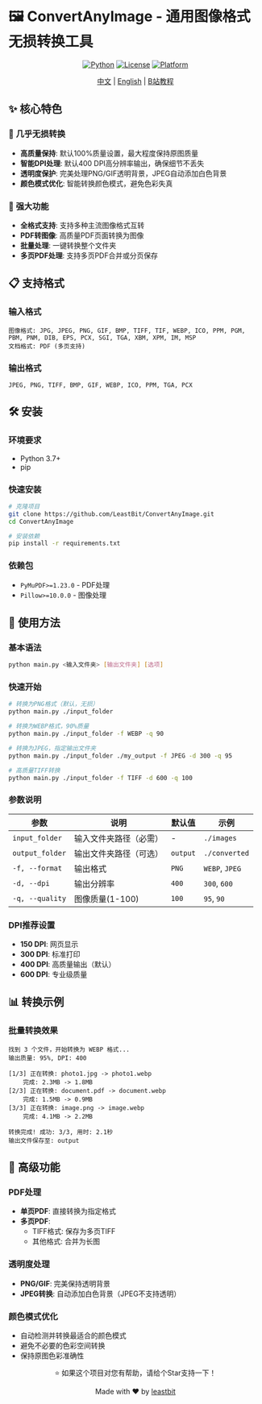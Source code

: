 # 🖼️ ConvertAnyImage - 通用图像格式无损转换工具

<div align="center">

[![Python](https://img.shields.io/badge/Python-3.7+-blue.svg)](https://www.python.org/)
[![License](https://img.shields.io/badge/License-Custom-green.svg)](LICENSE)
[![Platform](https://img.shields.io/badge/Platform-Windows%20%7C%20Linux%20%7C%20macOS-lightgrey.svg)]()

[中文](./README.md) | [English](./README_EN.md) | [B站教程]()

</div>

## ✨ 核心特色

### 🎯 **几乎无损转换**
- **高质量保持**: 默认100%质量设置，最大程度保持原图质量
- **智能DPI处理**: 默认400 DPI高分辨率输出，确保细节不丢失
- **透明度保护**: 完美处理PNG/GIF透明背景，JPEG自动添加白色背景
- **颜色模式优化**: 智能转换颜色模式，避免色彩失真

### 🚀 **强大功能**
- **全格式支持**: 支持多种主流图像格式互转
- **PDF转图像**: 高质量PDF页面转换为图像
- **批量处理**: 一键转换整个文件夹
- **多页PDF处理**: 支持多页PDF合并或分页保存

## 📋 支持格式

### 输入格式
```
图像格式: JPG, JPEG, PNG, GIF, BMP, TIFF, TIF, WEBP, ICO, PPM, PGM, PBM, PNM, DIB, EPS, PCX, SGI, TGA, XBM, XPM, IM, MSP
文档格式: PDF (多页支持)
```

### 输出格式
```
JPEG, PNG, TIFF, BMP, GIF, WEBP, ICO, PPM, TGA, PCX
```

## 🛠️ 安装

### 环境要求
- Python 3.7+
- pip

### 快速安装
```bash
# 克隆项目
git clone https://github.com/LeastBit/ConvertAnyImage.git
cd ConvertAnyImage

# 安装依赖
pip install -r requirements.txt
```

### 依赖包
- `PyMuPDF>=1.23.0` - PDF处理
- `Pillow>=10.0.0` - 图像处理

## 🚀 使用方法

### 基本语法
```bash
python main.py <输入文件夹> [输出文件夹] [选项]
```

### 快速开始
```bash
# 转换为PNG格式（默认，无损）
python main.py ./input_folder

# 转换为WEBP格式，90%质量
python main.py ./input_folder -f WEBP -q 90

# 转换为JPEG，指定输出文件夹
python main.py ./input_folder ./my_output -f JPEG -d 300 -q 95

# 高质量TIFF转换
python main.py ./input_folder -f TIFF -d 600 -q 100
```

### 参数说明

| 参数 | 说明 | 默认值 | 示例 |
|------|------|--------|------|
| `input_folder` | 输入文件夹路径（必需） | - | `./images` |
| `output_folder` | 输出文件夹路径（可选） | `output` | `./converted` |
| `-f, --format` | 输出格式 | `PNG` | `WEBP`, `JPEG` |
| `-d, --dpi` | 输出分辨率 | `400` | `300`, `600` |
| `-q, --quality` | 图像质量(1-100) | `100` | `95`, `90` |

### DPI推荐设置
- **150 DPI**: 网页显示
- **300 DPI**: 标准打印
- **400 DPI**: 高质量输出（默认）
- **600 DPI**: 专业级质量

## 📊 转换示例

### 批量转换效果
```
找到 3 个文件，开始转换为 WEBP 格式...
输出质量: 95%, DPI: 400

[1/3] 正在转换: photo1.jpg -> photo1.webp
    完成: 2.3MB -> 1.8MB
[2/3] 正在转换: document.pdf -> document.webp  
    完成: 1.5MB -> 0.9MB
[3/3] 正在转换: image.png -> image.webp
    完成: 4.1MB -> 2.2MB

转换完成! 成功: 3/3, 用时: 2.1秒
输出文件保存至: output
```

## 🔧 高级功能

### PDF处理
- **单页PDF**: 直接转换为指定格式
- **多页PDF**: 
  - TIFF格式: 保存为多页TIFF
  - 其他格式: 合并为长图

### 透明度处理
- **PNG/GIF**: 完美保持透明背景
- **JPEG转换**: 自动添加白色背景（JPEG不支持透明）

### 颜色模式优化
- 自动检测并转换最适合的颜色模式
- 避免不必要的色彩空间转换
- 保持原图色彩准确性

<div align="center">

⭐ 如果这个项目对您有帮助，请给个Star支持一下！

Made with ❤️ by [leastbit](https://github.com/leastbit)

</div>
